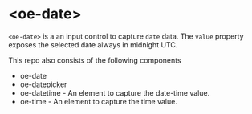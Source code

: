 # \<oe-date\>

`<oe-date>` is a an input control to capture `date` data. The `value` property exposes the selected date always in midnight UTC.

This repo also consists of the following components
* oe-date
* oe-datepicker
* oe-datetime - An element to capture the date-time value.
* oe-time - An element to capture the time value.
